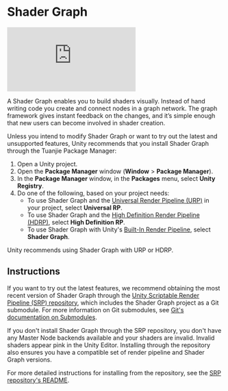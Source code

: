 # Shader Graph

![Screenshot of Shader Graph](https://forum.unity.com/proxy.php?image=https%3A%2F%2Flh5.googleusercontent.com%2FUhB18UehZFk8jMo_2V3GW-hD2wARAcQWu6FGzcUvTByHNc51w_mLZBvB6Re5GcTHJQlPHOtzi14wUPvi_yUgWTAp3-HZU463JmxL9NSjJS5yALBSAj1Bdk8yL8zXkRVe-0crKz5F&hash=49458e7088a5be61b288167af65b6faf "Shader Graph")

A Shader Graph enables you to build shaders visually. Instead of hand writing code you create and connect nodes in a graph network. The graph framework gives instant feedback on the changes, and it’s simple enough that new users can become involved in shader creation.

Unless you intend to modify Shader Graph or want to try out the latest and unsupported features, Unity recommends that you install Shader Graph through the Tuanjie Package Manager:

1. Open a Unity project.
2. Open the **Package Manager** window (**Window** &gt; **Package Manager**).
3. In the **Package Manager** window, in the **Packages** menu, select **Unity Registry**.
4. Do one of the following, based on your project needs:
    - To use Shader Graph and the [Universal Render Pipeline (URP)](https://docs.unity3d.com/Packages/com.unity.render-pipelines.universal@latest) in your project, select **Universal RP**.
    - To use Shader Graph and the [High Definition Render Pipeline (HDRP)](https://docs.unity3d.com/Packages/com.unity.render-pipelines.high-definition@latest), select **High Definition RP**.
    - To use Shader Graph with Unity's [Built-In Render Pipeline](https://docs.unity3d.com/2020.3/Documentation/Manual/built-in-render-pipeline.html), select **Shader Graph**.

Unity recommends using Shader Graph with URP or HDRP.

## Instructions

If you want to try out the latest features, we recommend obtaining the most recent version of Shader Graph through the [Unity Scriptable Render Pipeline (SRP) repository](https://github.com/Unity-Technologies/Graphics), which includes the Shader Graph project as a Git submodule. For more information on Git submodules, see [Git's documentation on Submodules](https://git-scm.com/book/en/v2/Git-Tools-Submodules).

If you don't install Shader Graph through the SRP repository, you don't have any Master Node backends available and your shaders are invalid. Invalid shaders appear pink in the Unity Editor. Installing through the repository also ensures you have a compatible set of render pipeline and Shader Graph versions.

For more detailed instructions for installing from the repository, see the [SRP repository's README](https://github.com/Unity-Technologies/Graphics/blob/master/README.md).

